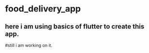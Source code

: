 # food_delivery_app
 
## here i am using basics of flutter to create this app.

#still i am working on it.
